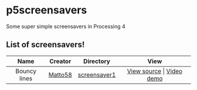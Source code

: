 # p5screensavers
Some super simple screensavers in Processing 4

## List of screensavers!
| Name | Creator | Directory | View |
|:-:|:-:|:-:|:-:|
| Bouncy lines | [Matto58](https://github.com/Matto58) | [screensaver1](screensaver1) | [View source](screensaver1/screensaver1.pde) \| [Video demo](https://raw.githubusercontent.com/Matto58/p5screensavers/main/screensaver1/screensaver1demo.mp4) |
